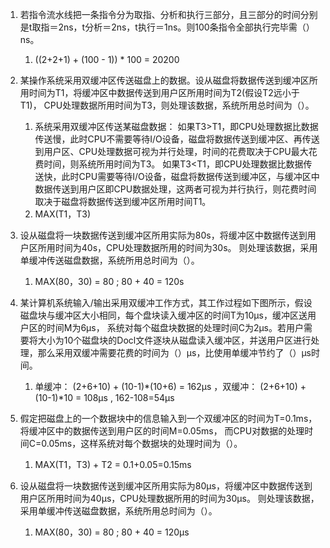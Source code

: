 1. 若指令流水线把一条指令分为取指、分析和执行三部分，且三部分的时间分别是t取指＝2ns，t分析＝2ns，t执行＝1ns。则100条指令全部执行完毕需（）ns。

   1) ((2+2+1) + (100 - 1)) * 100 = 20200

2. 某操作系统采用双缓冲区传送磁盘上的数据。设从磁盘将数据传送到缓冲区所用时间为T1，将缓冲区中数据传送到用户区所用时间为T2(假设T2远小于T1)，
   CPU处理数据所用时间为T3，则处理该数据，系统所用总时间为（）。

   1) 系统采用双缓冲区传送某磁盘数据：
      如果T3>T1，即CPU处理数据比数据传送慢，此时CPU不需要等待I/O设备，磁盘将数据传送到缓冲区、再传送到用户区、CPU处理数据可视为并行处理，时间的花费取决于CPU最大花费时间，则系统所用时间为T3。
      如果T3<T1，即CPU处理数据比数据传送快，此时CPU需要等待I/O设备，磁盘将数据传送到缓冲区，与缓冲区中数据传送到用户区即CPU数据处理，这两者可视为并行执行，则花费时间取决于磁盘将数据传送到缓冲区所用时间T1。
   2) MAX(T1，T3)


3. 设从磁盘将一块数据传送到缓冲区所用实际为80s，将缓冲区中数据传送到用户区所用时间为40s，CPU处理数据所用的时间为30s。
   则处理该数据，采用单缓冲传送磁盘数据，系统所用总时间为（）。
   
   1) MAX(80，30) = 80 ; 80 + 40 = 120s
   

4. 某计算机系统输入/输出采用双缓冲工作方式，其工作过程如下图所示，假设磁盘块与缓冲区大小相同，每个盘块读入缓冲区的时间T为10μs，缓冲区送用户区的时间M为6μs，
   系统对每个磁盘块数据的处理时间C为2μs。若用户需要将大小为10个磁盘块的Docl文件逐块从磁盘读入缓冲区，并送用户区进行处理，那么采用双缓冲需要花费的时间为（）μs，比使用单缓冲节约了（）μs时间。
   
   1) 单缓冲： (2+6+10) + (10-1)*(10+6) = 162μs ，双缓冲： (2+6+10) + (10-1)*10 = 108μs , 162-108=54μs

5. 假定把磁盘上的一个数据块中的信息输入到一个双缓冲区的时间为T=0.1ms，将缓冲区中的数据传送到用户区的时间M=0.05ms，
   而CPU对数据的处理时间C=0.05ms，这样系统对每个数据块的处理时间为（）。

   1) MAX(T1，T3) + T2 = 0.1+0.05=0.15ms

6. 设从磁盘将一块数据传送到缓冲区所用实际为80μs，将缓冲区中数据传送到用户区所用时间为40μs，CPU处理数据所用的时间为30μs。
   则处理该数据，采用单缓冲传送磁盘数据，系统所用总时间为（）。

   1) MAX(80，30) = 80 ; 80 + 40 = 120μs